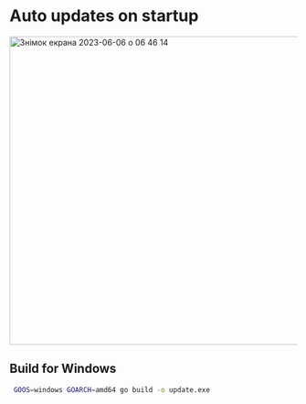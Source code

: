 # Auto updates on startup

<img width="540" alt="Знімок екрана 2023-06-06 о 06 46 14" src="https://github.com/gaponukz/auto_updates/assets/49754258/31cab10e-d73a-4e51-93e3-b25fe0f0fbcc">

## Build for Windows
```bash
 GOOS=windows GOARCH=amd64 go build -o update.exe  
```
